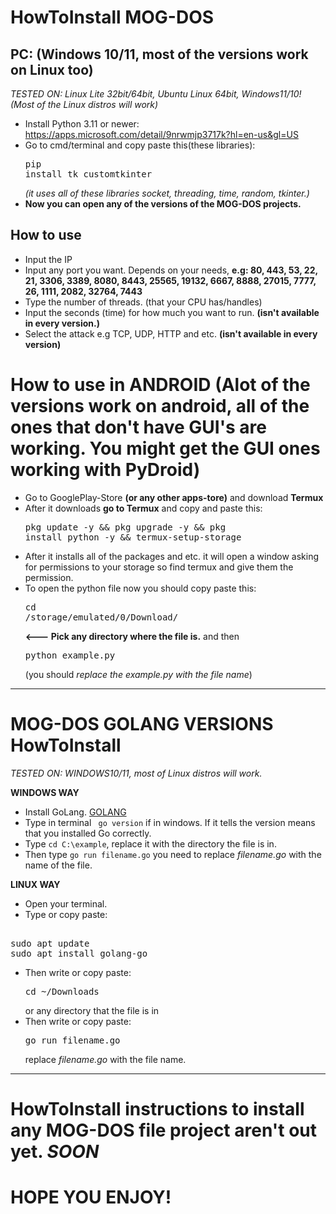 # HowToInstall MOG-DOS

## PC: (Windows 10/11, most of the versions work on Linux too)
*TESTED ON: Linux Lite 32bit/64bit, Ubuntu Linux 64bit, Windows11/10! (Most of the Linux distros will work)*

- Install Python 3.11 or newer: https://apps.microsoft.com/detail/9nrwmjp3717k?hl=en-us&gl=US
- Go to cmd/terminal and copy paste this(these libraries): <pre>pip install tk customtkinter</pre>
*(it uses all of these libraries socket, threading, time, random, tkinter.)*
- **Now you can open any of the versions of the MOG-DOS projects.**

## How to use
- Input the IP
- Input any port you want. Depends on your needs, **e.g: 80, 443, 53, 22, 21, 3306, 3389, 8080, 8443, 25565, 19132, 6667, 8888, 27015, 7777, 26, 1111, 2082, 32764, 7443**
- Type the number of threads. (that your CPU has/handles)
- Input the seconds (time) for how much you want to run. **(isn't available in every version.)**
- Select the attack e.g TCP, UDP, HTTP and etc. **(isn't available in every version)**

# How to use in ANDROID (Alot of the versions work on android, all of the ones that don't have GUI's are working. You might get the GUI ones working with PyDroid)
- Go to GooglePlay-Store **(or any other apps-tore)** and download **Termux**
- After it downloads **go to Termux** and copy and paste this: <pre>pkg update -y && pkg upgrade -y && pkg install python -y && termux-setup-storage</pre>
- After it installs all of the packages and etc. it will open a window asking for permissions to your storage so find termux and give them the permission.
- To open the python file now you should copy paste this: <pre>cd /storage/emulated/0/Download/</pre> **<--- Pick any directory where the file is.** and then <pre>python example.py</pre> (you should *replace the example.py with the file name*)

---

# MOG-DOS GOLANG VERSIONS HowToInstall
*TESTED ON: WINDOWS10/11, most of Linux distros will work.*

**WINDOWS WAY**
- Install GoLang. [GOLANG](https://go.dev/doc/install)
- Type in terminal `` go version`` if in windows. If it tells the version means that you installed Go correctly.
- Type ``cd C:\example``, replace it with the directory the file is in.
- Then type ``go run filename.go`` you need to replace *filename.go* with the name of the file.

**LINUX WAY**
- Open your terminal.
- Type or copy paste:
<pre> 
sudo apt update
sudo apt install golang-go
</pre>
- Then write or copy paste: <pre>cd ~/Downloads</pre> or any directory that the file is in
- Then write or copy paste: <pre>go run filename.go</pre> replace *filename.go* with the file name.

--- 

# HowToInstall instructions to install any MOG-DOS file project aren't out yet. *SOON*

# HOPE YOU ENJOY!
